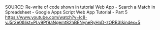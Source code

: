 SOURCE:
Re-write of code shown in tutorial Web App - Search a Match in Spreadsheet - Google Apps Script Web App Tutorial - Part 5
https://www.youtube.com/watch?v=lc8-vJ5r3e0&list=PLv9Pf9aNgemt82hBENyneRyHnD-zORB3l&index=5
